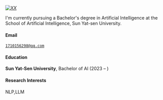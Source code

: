 _[![XX](https://img.shields.io/badge/XX-github-blue?logo=github)](https://github.com/XX)_

I'm currently pursuing a Bachelor's degree in Artificial Intelligence at the School of Artificial Intelligence, Sun Yat-sen University.

#### Email

<code>1710156298@qq.com</code>

#### Education

**Sun Yat-Sen University**, Bachelor of AI (2023 – )

<!-- • GPA: XX/XX   -->

<!-- **XX University**, Exchange student <br>
• As a XX, represented my college as an outstanding student for a XX exchange program.

**XX University**, Honours Bachelor of XX (XX – XX)
• GPA: XX/XX (top XX%)   -->

#### Research Interests

<!-- XX, XX, XX, XX. -->

NLP,LLM
